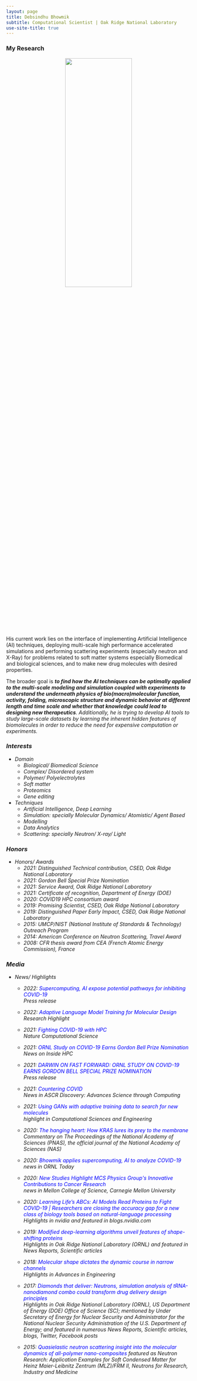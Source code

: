 ```yaml
---
layout: page
title: Debsindhu Bhowmik
subtitle: Computational Scientist | Oak Ridge National Laboratory  
use-site-title: true
---
```


### **My Research**  
<p align="center">
  <img width="60%" height="40%" src="/img/research.png">
</p> 

<p>His current work lies on the interface of implementing Artificial Intelligence (AI) techniques, 
    deploying multi-scale high performance accelerated simulations and performing scattering experiments 
    (especially neutron and X-Ray) for problems related to soft matter systems especially Biomedical and biological sciences, 
    and to make new drug molecules with desired properties.</p> 

<p>The broader goal is <i><strong>to find how the AI techniques can be optimally applied to the multi-scale modeling and 
    simulation coupled with experiments to understand the underneath physics of bio(macro)molecular function, activity, 
    folding, microscopic structure and dynamic behavior at different length and time scale and whether that knowledge 
    could lead to designing new therapeutics</strong>. Additionally, he is trying to develop AI tools to study 
    large-scale datasets by learning the inherent hidden features of biomolecules in order to reduce the need for 
    expensive computation or experiments.</p>          

### **Interests**     

* Domain
    * Biological/ Biomedical Science
    * Complex/ Disordered system
    * Polymer/ Polyelectrolytes
    * Soft matter
    * Proteomics
    * Gene editing
* Techniques
    * Artificial Intelligence, Deep Learning 
    * Simulation: specially Molecular Dynamics/ Atomistic/ Agent Based
    * Modelling
    * Data Analytics
    * Scattering: specially Neutron/ X-ray/ Light         

### **Honors**   

* Honors/ Awards   
    * 2021: Distinguished Technical contribution, CSED, Oak Ridge National Laboratory 
    * 2021: Gordon Bell Special Prize Nomination 
    * 2021: Service Award, Oak Ridge National Laboratory  
    * 2021: Certificate of recognition, Department of Energy (DOE)  
    * 2020: COVID19 HPC consortium award  
    * 2019: Promising Scientist, CSED, Oak Ridge National Laboratory  
    * 2019: Distinguished Paper Early Impact, CSED, Oak Ridge National Laboratory  
    * 2015: UMCP/NIST (National Institute of Standards & Technology) Outreach Program  
    * 2014: American Conference on Neutron Scattering, Travel Award  
    * 2008: CFR thesis award from CEA (French Atomic Energy Commission), France    


### **Media**    

* News/ Highlights  
    * 2022: <span style="color:blue">Supercomputing, AI expose potential pathways for inhibiting COVID-19</span>   
      Press release 
      
    * 2022: <span style="color:blue">Adaptive Language Model Training for Molecular Design</span>   
      Research Highlight  
      
    * 2021: <span style="color:blue">Fighting COVID-19 with HPC</span>   
      Nature Computational Science     
      
    * 2021: <span style="color:blue">ORNL Study on COVID-19 Earns Gordon Bell Prize Nomination </span>   
      News on Inside HPC    
      
    * 2021: <span style="color:blue">DARWIN ON FAST FORWARD: ORNL STUDY ON COVID-19 EARNS GORDON BELL SPECIAL PRIZE NOMINATION</span>   
      Press release   
      
    * 2021: <span style="color:blue">Countering COVID  </span>   
      News in ASCR Discovery: Advances Science through Computing   
    
    * 2021: <span style="color:blue">Using GANs with adaptive training data to search for new molecules</span>   
      highlight in Computational Sciences and Engineering   
    
    * 2020: <span style="color:blue">The hanging heart: How KRAS lures its prey to the membrane</span>   
      Commentary on The Proceedings of the National Academy of Sciences (PNAS), the official journal of the National Academy of Sciences (NAS)   
      
    * 2020: <span style="color:blue">Bhowmik applies supercomputing, AI to analyze COVID-19</span>   
      news in ORNL Today        

    * 2020: <span style="color:blue">New Studies Highlight MCS Physics Group's Innovative Contributions to Cancer Research</span>   
      news in Mellon College of Science, Carnegie Mellon University    

    * 2020: <span style="color:blue">Learning Life’s ABCs: AI Models Read Proteins to Fight COVID-19 | Researchers are closing the accuracy gap for a new class of biology tools based on natural-language processing</span>   
      Highlights in nvidia and featured in blogs.nvidia.com      

    * 2019: <span style="color:blue">Modified deep-learning algorithms unveil features of shape-shifting proteins</span>   
      Highlights in Oak Ridge National Laboratory (ORNL) and featured in News Reports, Scientific articles    

    * 2018: <span style="color:blue">Molecular shape dictates the dynamic course in narrow channels</span>   
      Highlights in Advances in Engineering 

    * 2017: <span style="color:blue">Diamonds that deliver: Neutrons, simulation analysis of tRNA-nanodiamond combo could transform drug delivery design principles</span>   
      Highlights in Oak Ridge National Laboratory (ORNL), US Department of Energy (DOE) Office of Science (SC); mentioned by Under Secretary of Energy for Nuclear Security and Administrator for the National Nuclear Security Administration of the U.S. Department of Energy; and featured in numerous News Reports, Scientific articles, blogs, Twitter, Facebook posts    
      
    * 2015: <span style="color:blue">Quasielastic neutron scattering insight into the molecular dynamics of all-polymer nano-composites</span> 
      featured as Neutron Research: Application Examples for Soft Condensed Matter for Heinz Maier-Leibnitz Zentrum (MLZ)/FRM II, Neutrons for Research, Industry and Medicine

 


